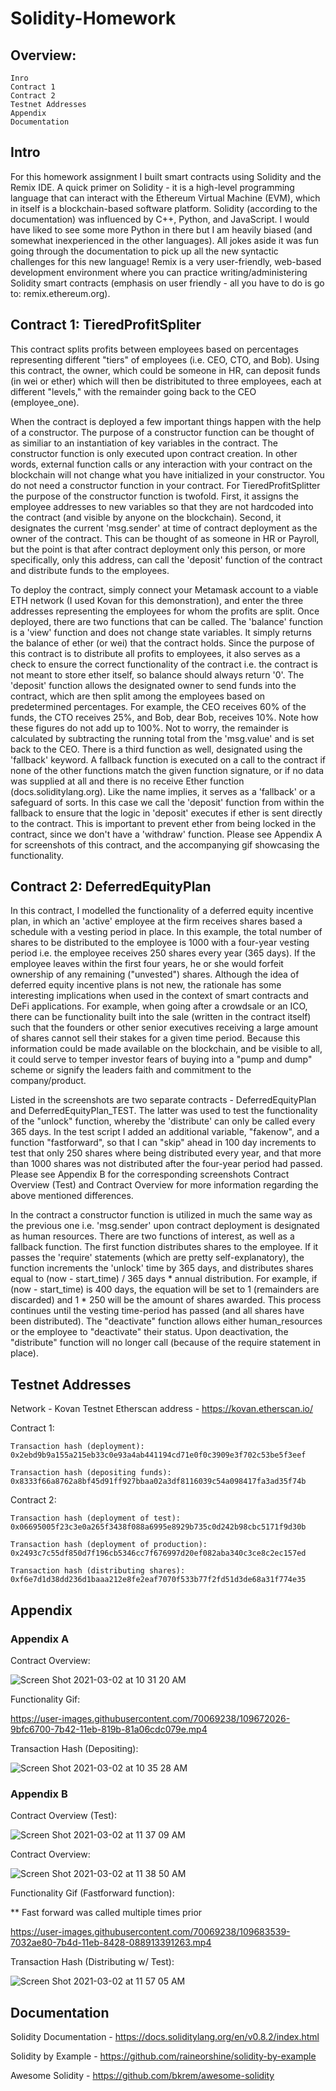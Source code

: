# Solidity-Homework

## Overview:
    Inro
    Contract 1
    Contract 2
    Testnet Addresses
    Appendix
    Documentation

## Intro

For this homework assignment I built smart contracts using Solidity and the Remix IDE. A quick primer on Solidity - it is a high-level programming language that can interact with the Ethereum Virtual Machine (EVM), which in itself is a blockchain-based software platform. Solidity (according to the documentation) was influenced by C++, Python, and JavaScript. I would have liked to see some more Python in there but I am heavily biased (and somewhat inexperienced in the other languages). All jokes aside it was fun going through the documentation to pick up all the new syntactic challenges for this new language! Remix is a very user-friendly, web-based development environment where you can practice writing/administering Solidity smart contracts (emphasis on user friendly - all you have to do is go to: remix.ethereum.org). 

## Contract 1: TieredProfitSpliter

This contract splits profits between employees based on percentages representing different "tiers" of employees (i.e. CEO, CTO, and Bob). Using this contract, the owner, which could be someone in HR, can deposit funds (in wei or ether) which will then be distribituted to three employees, each at different "levels," with the remainder going back to the CEO (employee_one). 

When the contract is deployed a few important things happen with the help of a constructor. The purpose of a constructor function can be thought of as similiar to an instantiation of key variables in the contract. The constructor function is only executed upon contract creation. In other words, external function calls or any interaction with your contract on the blockchain will not change what you have initialized in your constructor. You do not need a constructor function in your contract. For TieredProfitSplitter the purpose of the constructor function is twofold. First, it assigns the employee addresses to new variables so that they are not hardcoded into the contract (and visible by anyone on the blockchain). Second, it designates the current 'msg.sender' at time of contract deployment as the owner of the contract. This can be thought of as someone in HR or Payroll, but the point is that after contract deployment only this person, or more specifically, only this address, can call the 'deposit' function of the contract and distribute funds to the employees. 

To deploy the contract, simply connect your Metamask account to a viable ETH network (I used Kovan for this demonstration), and enter the three addresses representing the employees for whom the profits are split. Once deployed, there are two functions that can be called. The 'balance' function is a 'view' function and does not change state variables. It simply returns the balance of ether (or wei) that the contract holds. Since the purpose of this contract is to distribute all profits to employees, it also serves as a check to ensure the correct functionality of the contract i.e. the contract is not meant to store ether itself, so balance should always return '0'. The 'deposit' function allows the designated owner to send funds into the contract, which are then split among the employees based on predetermined percentages. For example, the CEO receives 60% of the funds, the CTO receives 25%, and Bob, dear Bob, receives 10%. Note how these figures do not add up to 100%. Not to worry, the remainder is calculated by subtracting the running total from the 'msg.value' and is set back to the CEO. There is a third function as well, designated using the 'fallback' keyword. A fallback function is executed on a call to the contract if none of the other functions match the given function signature, or if no data was supplied at all and there is no receive Ether function (docs.soliditylang.org). Like the name implies, it serves as a 'fallback' or a safeguard of sorts. In this case we call the 'deposit' function from within the fallback to ensure that the logic in 'deposit' executes if ether is sent directly to the contract. This is important to prevent ether from being locked in the contract, since we don't have a 'withdraw' function. Please see Appendix A for screenshots of this contract, and the accompanying gif showcasing the functionality. 

## Contract 2: DeferredEquityPlan

In this contract, I modelled the functionality of a deferred equity incentive plan, in which an 'active' employee at the firm receives shares based a schedule with a vesting period in place. In this example, the total number of shares to be distributed to the employee is 1000 with a four-year vesting period i.e. the employee receives 250 shares every year (365 days). If the employee leaves within the first four years, he or she would forfeit ownership of any remaining ("unvested") shares. Although the idea of deferred equity incentive plans is not new, the rationale has some interesting implications when used in the context of smart contracts and DeFi applications. For example, when going after a crowdsale or an ICO, there can be functionality built into the sale (written in the contract itself) such that the founders or other senior executives receiving a large amount of shares cannot sell their stakes for a given time period. Because this information could be made available on the blockchain, and be visible to all, it could serve to temper investor fears of buying into a "pump and dump" scheme or signify the leaders faith and commitment to the company/product. 

Listed in the screenshots are two separate contracts - DeferredEquityPlan and DeferredEquityPlan_TEST. The latter was used to test the functionality of the "unlock" function, whereby the 'distribute' can only be called every 365 days. In the test script I added an additional variable, "fakenow", and a function "fastforward", so that I can "skip" ahead in 100 day increments to test that only 250 shares where being distributed every year, and that more than 1000 shares was not distributed after the four-year period had passed. Please see Appendix B for the corresponding screenshots Contract Overview (Test) and Contract Overview for more information regarding the above mentioned differences. 

In the contract a constructor function is utilized in much the same way as the previous one i.e. 'msg.sender' upon contract deployment is designated as human resources. There are two functions of interest, as well as a fallback function. The first function distributes shares to the employee. If it passes the 'require' statements (which are pretty self-explanatory), the function increments the 'unlock' time by 365 days, and distributes shares equal to (now - start_time) / 365 days * annual distribution. For example, if (now - start_time) is 400 days, the equation will be set to 1 (remainders are discarded) and 1 * 250 will be the amount of shares awarded. This process continues until the vesting time-period has passed (and all shares have been distributed). The "deactivate" function allows either human_resources or the employee to "deactivate" their status. Upon deactivation, the "distribute" function will no longer call (because of the require statement in place). 




## Testnet Addresses

Network - Kovan Testnet
Etherscan address - https://kovan.etherscan.io/

Contract 1:

    Transaction hash (deployment): 0x2ebd9b9a155a215eb33c0e93a4ab441194cd71e0f0c3909e3f702c53be5f3eef

    Transaction hash (depositing funds):
    0x8333f66a8762a8bf45d91ff927bbaa02a3df8116039c54a098417fa3ad35f74b

Contract 2:
    
    Transaction hash (deployment of test):
    0x06695005f23c3e0a265f3438f088a6995e8929b735c0d242b98cbc5171f9d30b

    Transaction hash (deployment of production): 0x2493c7c55df850d7f196cb5346cc7f676997d20ef082aba340c3ce8c2ec157ed
    
    Transaction hash (distributing shares):
    0xf6e7d1d38dd236d1baaa212e8fe2eaf7070f533b77f2fd51d3de68a31f774e35


## Appendix

### Appendix A

Contract Overview:

![Screen Shot 2021-03-02 at 10 31 20 AM](https://user-images.githubusercontent.com/70069238/109671845-6fe0e600-7b42-11eb-8300-6714860d288b.png)

Functionality Gif:

https://user-images.githubusercontent.com/70069238/109672026-9bfc6700-7b42-11eb-819b-81a06cdc079e.mp4

Transaction Hash (Depositing):

![Screen Shot 2021-03-02 at 10 35 28 AM](https://user-images.githubusercontent.com/70069238/109672653-39579b00-7b43-11eb-9762-7632f8af9a30.png)

### Appendix B

Contract Overview (Test):

![Screen Shot 2021-03-02 at 11 37 09 AM](https://user-images.githubusercontent.com/70069238/109681600-a0794d80-7b4b-11eb-8e72-2f40a5ab301d.png)

Contract Overview:

![Screen Shot 2021-03-02 at 11 38 50 AM](https://user-images.githubusercontent.com/70069238/109681814-d9192700-7b4b-11eb-9e8d-cb11ce684c60.png)

Functionality Gif (Fastforward function):

** Fast forward was called multiple times prior

https://user-images.githubusercontent.com/70069238/109683539-7032ae80-7b4d-11eb-8428-088913391263.mp4

Transaction Hash (Distributing w/ Test):

![Screen Shot 2021-03-02 at 11 57 05 AM](https://user-images.githubusercontent.com/70069238/109684569-62c9f400-7b4e-11eb-80e1-66221887add2.png)

## Documentation

Solidity Documentation - https://docs.soliditylang.org/en/v0.8.2/index.html

Solidity by Example - https://github.com/raineorshine/solidity-by-example

Awesome Solidity - https://github.com/bkrem/awesome-solidity











